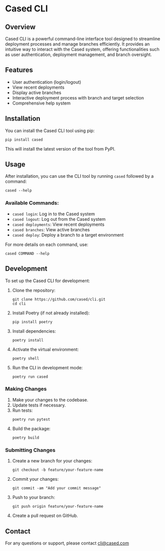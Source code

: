 # Cased CLI

## Overview

Cased CLI is a powerful command-line interface tool designed to streamline deployment processes and manage branches efficiently. It provides an intuitive way to interact with the Cased system, offering functionalities such as user authentication, deployment management, and branch oversight.

## Features

- User authentication (login/logout)
- View recent deployments
- Display active branches
- Interactive deployment process with branch and target selection
- Comprehensive help system

## Installation

You can install the Cased CLI tool using pip:

```
pip install cased
```

This will install the latest version of the tool from PyPI.

## Usage

After installation, you can use the CLI tool by running `cased` followed by a command:

```
cased --help
```

### Available Commands:

- `cased login`: Log in to the Cased system
- `cased logout`: Log out from the Cased system
- `cased deployments`: View recent deployments
- `cased branches`: View active branches
- `cased deploy`: Deploy a branch to a target environment

For more details on each command, use:

```
cased COMMAND --help
```

## Development

To set up the Cased CLI for development:

1. Clone the repository:
   ```
   git clone https://github.com/cased/cli.git
   cd cli
   ```

2. Install Poetry (if not already installed):
   ```
   pip install poetry
   ```

3. Install dependencies:
   ```
   poetry install
   ```

4. Activate the virtual environment:
   ```
   poetry shell
   ```

5. Run the CLI in development mode:
   ```
   poetry run cased
   ```

### Making Changes

1. Make your changes to the codebase.
2. Update tests if necessary.
3. Run tests:
   ```
   poetry run pytest
   ```
4. Build the package:
   ```
   poetry build
   ```

### Submitting Changes

1. Create a new branch for your changes:
   ```
   git checkout -b feature/your-feature-name
   ```
2. Commit your changes:
   ```
   git commit -am "Add your commit message"
   ```
3. Push to your branch:
   ```
   git push origin feature/your-feature-name
   ```
4. Create a pull request on GitHub.

## Contact

For any questions or support, please contact cli@cased.com
